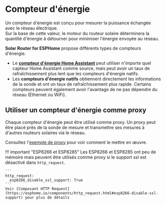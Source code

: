 # Compteur d'énergie

Un compteur d'énergie est conçu pour mesurer la puissance échangée avec le réseau électrique.  
Sur la base de cette valeur, le moteur du routeur solaire déterminera la quantité d'énergie à détourner pour minimiser l'énergie envoyée au réseau.

**Solar Router for ESPHome** propose différents types de compteurs d'énergie.

* Le **[compteur d'énergie Home Assistant](power_meter_home_assistant.md)** peut utiliser n'importe quel capteur Home Assistant comme source, mais peut avoir un taux de rafraîchissement plus lent que les compteurs d'énergie natifs.
* Les **compteurs d'énergie natifs** obtiennent directement les informations de la sonde et ont un taux de rafraîchissement plus rapide. Certains compteurs peuvent également avoir l'avantage de ne pas dépendre du réseau (Ethernet ou WiFi).

## Utiliser un compteur d'énergie comme proxy

Chaque compteur d'énergie peut être utilisé comme proxy. Un proxy peut être placé près de la sonde de mesure et transmettre ses mesures à d'autres routeurs solaires via le réseau.

Consultez l'[exemple de proxy](proxy_example.md) pour voir comment le mettre en œuvre.

!!! important "ESP8266 et ESP8285"
    Les ESP8266 et ESP8285 ont peu de mémoire mais peuvent être utilisés comme proxy si le support ssl est désactivé dans `http_request`.

    ```
    http_request:
      esp8266_disable_ssl_support: True
    ```
    Voir [Composant HTTP Request](https://esphome.io/components/http_request.html#esp8266-disable-ssl-support) pour plus de détails
